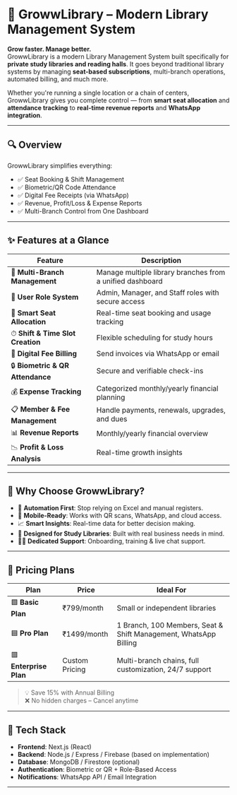 # 📘 GrowwLibrary – Modern Library Management System

**Grow faster. Manage better.**  
GrowwLibrary is a modern Library Management System built specifically for **private study libraries and reading halls**. It goes beyond traditional library systems by managing **seat-based subscriptions**, multi-branch operations, automated billing, and much more.

Whether you're running a single location or a chain of centers, GrowwLibrary gives you complete control — from **smart seat allocation** and **attendance tracking** to **real-time revenue reports** and **WhatsApp integration**.

---

## 🔍 Overview

GrowwLibrary simplifies everything:

- ✅ Seat Booking & Shift Management
- ✅ Biometric/QR Code Attendance
- ✅ Digital Fee Receipts (via WhatsApp)
- ✅ Revenue, Profit/Loss & Expense Reports
- ✅ Multi-Branch Control from One Dashboard

---

## ✨ Features at a Glance

| Feature | Description |
|--------|-------------|
| 🏢 **Multi-Branch Management** | Manage multiple library branches from a unified dashboard |
| 👥 **User Role System** | Admin, Manager, and Staff roles with secure access |
| 🎯 **Smart Seat Allocation** | Real-time seat booking and usage tracking |
| ⏱ **Shift & Time Slot Creation** | Flexible scheduling for study hours |
| 📩 **Digital Fee Billing** | Send invoices via WhatsApp or email |
| 🔒 **Biometric & QR Attendance** | Secure and verifiable check-ins |
| 💰 **Expense Tracking** | Categorized monthly/yearly financial planning |
| 📋 **Member & Fee Management** | Handle payments, renewals, upgrades, and dues |
| 📊 **Revenue Reports** | Monthly/yearly financial overview |
| 📉 **Profit & Loss Analysis** | Real-time growth insights |

---

## 🚀 Why Choose GrowwLibrary?

- 🔄 **Automation First**: Stop relying on Excel and manual registers.
- 📱 **Mobile-Ready**: Works with QR scans, WhatsApp, and cloud access.
- 📈 **Smart Insights**: Real-time data for better decision making.
- 🧠 **Designed for Study Libraries**: Built with real business needs in mind.
- 👨‍💼 **Dedicated Support**: Onboarding, training & live chat support.

---

## 💸 Pricing Plans

| Plan | Price | Ideal For |
|------|-------|-----------|
| 🟩 **Basic Plan** | ₹799/month | Small or independent libraries |
| 🟦 **Pro Plan** | ₹1499/month | 1 Branch, 100 Members, Seat & Shift Management, WhatsApp Billing |
| 🟥 **Enterprise Plan** | Custom Pricing | Multi-branch chains, full customization, 24/7 support |

> 💡 Save 15% with Annual Billing  
> ❌ No hidden charges – Cancel anytime

---

## 🔧 Tech Stack

- **Frontend**: Next.js (React)
- **Backend**: Node.js / Express / Firebase (based on implementation)
- **Database**: MongoDB / Firestore (optional)
- **Authentication**: Biometric or QR + Role-Based Access
- **Notifications**: WhatsApp API / Email Integration

---
